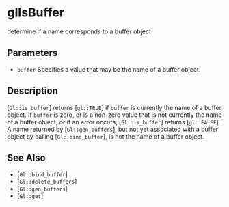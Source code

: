 # glIsBuffer
determine if a name corresponds to a buffer object

## Parameters
- `buffer`
  Specifies a value that may be the name of a buffer object.

## Description
[`Gl::is_buffer`] returns [`gl::TRUE`] if `buffer` is currently the
  name of a buffer object. If `buffer` is zero, or is a non-zero value
  that is not currently the name of a buffer object, or if an error
  occurs, [`Gl::is_buffer`] returns [`gl::FALSE`].
A name returned by [`Gl::gen_buffers`], but not yet associated with a
  buffer object by calling [`Gl::bind_buffer`], is not the name of a
  buffer object.

## See Also
- [`Gl::bind_buffer`]
- [`Gl::delete_buffers`]
- [`Gl::gen_buffers`]
- [`Gl::get`]
